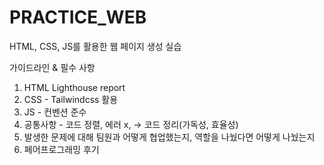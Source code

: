 # PRACTICE_WEB
HTML, CSS, JS를 활용한 웹 페이지 생성 실습

가이드라인 & 필수 사항
1. HTML Lighthouse report
2. CSS - Tailwindcss 활용
3. JS - 컨벤션 준수
4. 공통사항 - 코드 정렬, 에러 x, -> 코드 정리(가독성, 효율성)
5. 발생한 문제에 대해 팀원과 어떻게 협업했는지, 역할을 나눴다면 어떻게 나눴는지
6. 페어프로그래밍 후기

